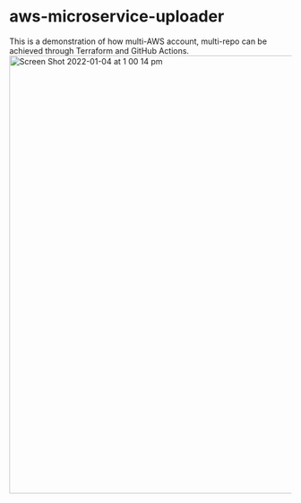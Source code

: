 # aws-microservice-uploader
This is a demonstration of how multi-AWS account, multi-repo can be achieved through Terraform and GitHub Actions.
<img width="783" alt="Screen Shot 2022-01-04 at 1 00 14 pm" src="https://user-images.githubusercontent.com/166879/147999909-86a908d1-ce97-4205-9f9b-79c4aa674ae6.png">
